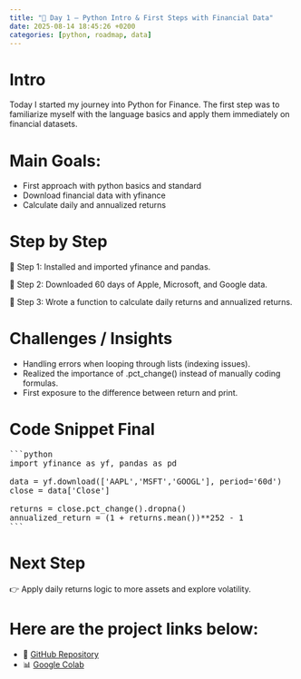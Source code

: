 ```yaml
---
title: "📖 Day 1 – Python Intro & First Steps with Financial Data"
date: 2025-08-14 18:45:26 +0200
categories: [python, roadmap, data]
---
```


# Intro

Today I started my journey into Python for Finance. The first step was to familiarize myself with the language basics and apply them immediately on financial datasets.

# Main Goals:

- First approach with python basics and standard
- Download financial data with yfinance
- Calculate daily and annualized returns

# Step by Step
📍 Step 1: Installed and imported yfinance and pandas.

📍 Step 2: Downloaded 60 days of Apple, Microsoft, and Google data.

📍 Step 3: Wrote a function to calculate daily returns and annualized returns.

# Challenges / Insights

- Handling errors when looping through lists (indexing issues).
- Realized the importance of .pct_change() instead of manually coding formulas.
- First exposure to the difference between return and print.

# Code Snippet Final

<pre>
```python
import yfinance as yf, pandas as pd

data = yf.download(['AAPL','MSFT','GOOGL'], period='60d')
close = data['Close']

returns = close.pct_change().dropna()
annualized_return = (1 + returns.mean())**252 - 1
```
</pre>

# Next Step
👉 Apply daily returns logic to more assets and explore volatility.

# Here are the project links below:
- 🔗 [GitHub Repository](https://github.com/DLPietro/learning-roadmap)
- 📊 [Google Colab](https://colab.research.google.com/github/DLPietro/learning-roadmap/blob/main/day_1.ipynb)
